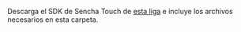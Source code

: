 Descarga el SDK de Sencha Touch de [esta liga](http://www.sencha.com/products/touch/download/) e incluye los archivos necesarios en esta carpeta.